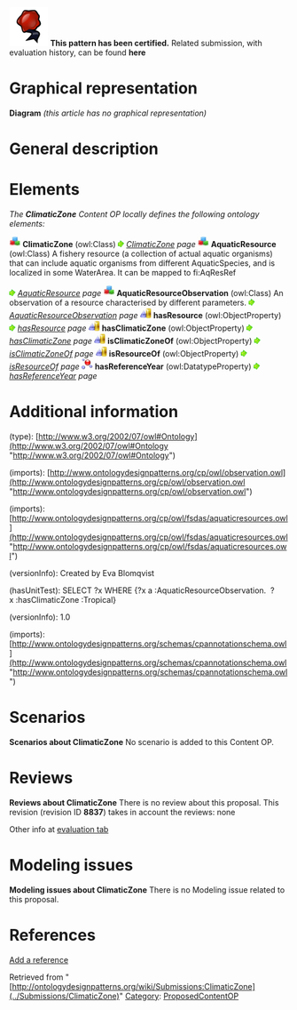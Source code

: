 [![](../images/thumb/b/b5/Certified.png/70px-Certified.png)](../Image/Certified.png "Certified.png") __This pattern has been certified.__
Related submission, with evaluation history, can be found __here__





#  Graphical representation


__Diagram__
_(this article has no graphical representation)_



#  General description


  




#  Elements


_The __ClimaticZone__ Content OP locally defines the following ontology elements:_



[![Class](../images/thumb/2/27/Class.gif/20px-Class.gif)](../Image/Class.gif "Class") __ClimaticZone__ (owl:Class) 
 [![](../images/thumb/8/87/ArrowRight.gif/11px-ArrowRight.gif)](../Image/ArrowRight.gif "ArrowRight.gif") _[ClimaticZone](../Submissions/ClimaticZone/ClimaticZone "Submissions:ClimaticZone/ClimaticZone") page_
[![Class](../images/thumb/2/27/Class.gif/20px-Class.gif)](../Image/Class.gif "Class") __AquaticResource__ (owl:Class) A fishery resource (a collection of actual aquatic organisms) that can include aquatic organisms from different AquaticSpecies, and is localized in some WaterArea.
It can be mapped to fi:AqResRef 



 [![](../images/thumb/8/87/ArrowRight.gif/11px-ArrowRight.gif)](../Image/ArrowRight.gif "ArrowRight.gif") _[AquaticResource](../Submissions/ClimaticZone/AquaticResource "Submissions:ClimaticZone/AquaticResource") page_
[![Class](../images/thumb/2/27/Class.gif/20px-Class.gif)](../Image/Class.gif "Class") __AquaticResourceObservation__ (owl:Class) An observation of a resource characterised by different parameters. 
 [![](../images/thumb/8/87/ArrowRight.gif/11px-ArrowRight.gif)](../Image/ArrowRight.gif "ArrowRight.gif") _[AquaticResourceObservation](../Submissions/ClimaticZone/AquaticResourceObservation "Submissions:ClimaticZone/AquaticResourceObservation") page_
[![ObjectProperty](../images/thumb/c/c3/ObjectProperty.gif/20px-ObjectProperty.gif)](../Image/ObjectProperty.gif "ObjectProperty") __hasResource__ (owl:ObjectProperty) 
 [![](../images/thumb/8/87/ArrowRight.gif/11px-ArrowRight.gif)](../Image/ArrowRight.gif "ArrowRight.gif") _[hasResource](../Submissions/ClimaticZone/hasResource "Submissions:ClimaticZone/hasResource") page_
[![ObjectProperty](../images/thumb/c/c3/ObjectProperty.gif/20px-ObjectProperty.gif)](../Image/ObjectProperty.gif "ObjectProperty") __hasClimaticZone__ (owl:ObjectProperty) 
 [![](../images/thumb/8/87/ArrowRight.gif/11px-ArrowRight.gif)](../Image/ArrowRight.gif "ArrowRight.gif") _[hasClimaticZone](../Submissions/ClimaticZone/hasClimaticZone "Submissions:ClimaticZone/hasClimaticZone") page_
[![ObjectProperty](../images/thumb/c/c3/ObjectProperty.gif/20px-ObjectProperty.gif)](../Image/ObjectProperty.gif "ObjectProperty") __isClimaticZoneOf__ (owl:ObjectProperty) 
 [![](../images/thumb/8/87/ArrowRight.gif/11px-ArrowRight.gif)](../Image/ArrowRight.gif "ArrowRight.gif") _[isClimaticZoneOf](../Submissions/ClimaticZone/isClimaticZoneOf "Submissions:ClimaticZone/isClimaticZoneOf") page_
[![ObjectProperty](../images/thumb/c/c3/ObjectProperty.gif/20px-ObjectProperty.gif)](../Image/ObjectProperty.gif "ObjectProperty") __isResourceOf__ (owl:ObjectProperty) 
 [![](../images/thumb/8/87/ArrowRight.gif/11px-ArrowRight.gif)](../Image/ArrowRight.gif "ArrowRight.gif") _[isResourceOf](../Submissions/ClimaticZone/isResourceOf "Submissions:ClimaticZone/isResourceOf") page_
[![DatatypeProperty](../images/thumb/a/a5/DatatypeProperty.gif/20px-DatatypeProperty.gif)](../Image/DatatypeProperty.gif "DatatypeProperty") __hasReferenceYear__ (owl:DatatypeProperty) 
 [![](../images/thumb/8/87/ArrowRight.gif/11px-ArrowRight.gif)](../Image/ArrowRight.gif "ArrowRight.gif") _[hasReferenceYear](../Submissions/ClimaticZone/hasReferenceYear "Submissions:ClimaticZone/hasReferenceYear") page_
#  Additional information


(type): [http://www.w3.org/2002/07/owl#Ontology](http://www.w3.org/2002/07/owl#Ontology "http://www.w3.org/2002/07/owl#Ontology")


(imports): [http://www.ontologydesignpatterns.org/cp/owl/observation.owl](http://www.ontologydesignpatterns.org/cp/owl/observation.owl "http://www.ontologydesignpatterns.org/cp/owl/observation.owl")


(imports): [http://www.ontologydesignpatterns.org/cp/owl/fsdas/aquaticresources.owl](http://www.ontologydesignpatterns.org/cp/owl/fsdas/aquaticresources.owl "http://www.ontologydesignpatterns.org/cp/owl/fsdas/aquaticresources.owl")


(versionInfo): Created by Eva Blomqvist


(hasUnitTest): SELECT ?x WHERE {?x a :AquaticResourceObservation.  ?x :hasClimaticZone :Tropical}


(versionInfo): 1.0


(imports): [http://www.ontologydesignpatterns.org/schemas/cpannotationschema.owl](http://www.ontologydesignpatterns.org/schemas/cpannotationschema.owl "http://www.ontologydesignpatterns.org/schemas/cpannotationschema.owl")



#  Scenarios



__Scenarios about ClimaticZone__
No scenario is added to this Content OP.




#  Reviews



__Reviews about ClimaticZone__
There is no review about this proposal.
This revision (revision ID __8837__) takes in account the reviews: none


Other info at [evaluation tab](http://ontologydesignpatterns.org/wiki/index.php?title=Submissions:ClimaticZone&action=evaluation "http://ontologydesignpatterns.org/wiki/index.php?title=Submissions:ClimaticZone&action=evaluation")




  




#  Modeling issues



__Modeling issues about ClimaticZone__
There is no Modeling issue related to this proposal.




  




#  References


[Add a reference](index.php@title=Odp%253AAdd_reference&subject=../Submissions/ClimaticZone "http://ontologydesignpatterns.org/wiki/index.php?title=Odp:Add_reference&subject=Submissions%3AClimaticZone")


  






Retrieved from "[http://ontologydesignpatterns.org/wiki/Submissions:ClimaticZone](../Submissions/ClimaticZone)"
 [Category](http://ontologydesignpatterns.org/wiki/Special:Categories "Special:Categories"): [ProposedContentOP](../Category/ProposedContentOP "Category:ProposedContentOP")